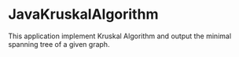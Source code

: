 # JavaKruskalAlgorithm
This application implement Kruskal Algorithm and output the minimal spanning tree of a given graph.
